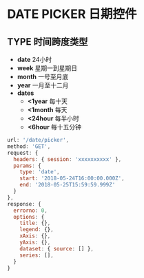 # DATE PICKER 日期控件

## TYPE 时间跨度类型

- **date** 24小时
- **week** 星期一到星期日
- **month** 一号至月底
- **year** 一月至十二月
- **dates**
  - **<1year** 每十天
  - **<1month** 每天
  - **<24hour** 每半小时
  - **<6hour** 每十五分钟

```javascript
url: '/date/picker',
method: 'GET',
request: {
  headers: { session: 'xxxxxxxxxx' },
  params: {
    type: 'date',
    start: '2018-05-24T16:00:00.000Z',
    end: '2018-05-25T15:59:59.999Z'
  }
},
response: {
  errorno: 0,
  options: {
    title: {},
    legend: {},
    xAxis: {},
    yAxis: {},
    dataset: { source: [] },
    series: [],
  }
}
```